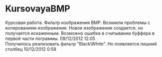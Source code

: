 KursovayaBMP
============

Курсовая работа. Фильтр изображения BMP.
Возникли проблемы с копированием изображения. Новое изображение создается, но получается искаженным. Возможно ошибка в 
считывании буффера в первой части пограммы. 09/12/2012 12:05     
Получилось реализовать фильтр "Black\White". Но появляется лишний столбец 10/12/2012 0:58
